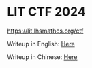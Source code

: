 # LIT CTF 2024

https://lit.lhsmathcs.org/ctf

Writeup in English: [Here](./Writeup.md)

Writeup in Chinese: [Here](./Writeup_zh.md) 